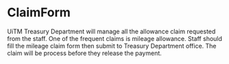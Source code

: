 # ClaimForm
UiTM Treasury Department will manage all the allowance claim requested from the staff.  One of the frequent claims is mileage allowance. Staff should fill the mileage claim form then submit to Treasury Department office. The claim will be process before they release the payment. 
